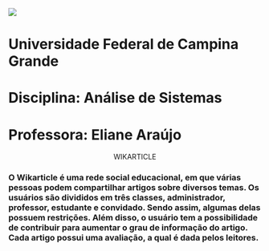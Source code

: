 ![](https://upload.wikimedia.org/wikipedia/commons/thumb/5/5d/UfcgBrasao.jpg/1200px-UfcgBrasao.jpg)


# Universidade Federal de Campina Grande
# Disciplina: Análise de Sistemas
# Professora: Eliane Araújo

<p align="center"> WIKARTICLE </p>

### O Wikarticle é uma rede social educacional, em que várias pessoas podem compartilhar artigos sobre diversos temas. Os usuários são divididos em três classes, administrador, professor, estudante e convidado. Sendo assim, algumas delas possuem restrições. Além disso, o usuário tem a possibilidade de contribuir para aumentar o grau de informação do artigo. Cada artigo possui uma avaliação, a qual é dada pelos leitores. 
